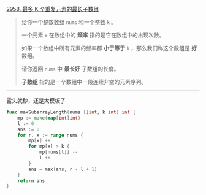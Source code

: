 [2958. 最多 K 个重复元素的最长子数组](https://leetcode.cn/problems/length-of-longest-subarray-with-at-most-k-frequency/)

> 给你一个整数数组 `nums` 和一个整数 `k` 。
>
> 一个元素 `x` 在数组中的 **频率** 指的是它在数组中的出现次数。
>
> 如果一个数组中所有元素的频率都 **小于等于** `k` ，那么我们称这个数组是 **好** 数组。
>
> 请你返回 `nums` 中 **最长好** 子数组的长度。
>
> **子数组** 指的是一个数组中一段连续非空的元素序列。

---

露头就秒，还是太模板了

```go
func maxSubarrayLength(nums []int, k int) int {
    mp := make(map[int]int)
    l := 0
    ans := 0
    for r, x := range nums {
        mp[x] ++
        for mp[x] > k {
            mp[nums[l]] -- 
            l ++
        }
        ans = max(ans, r - l + 1)
    }
    return ans
}
```


